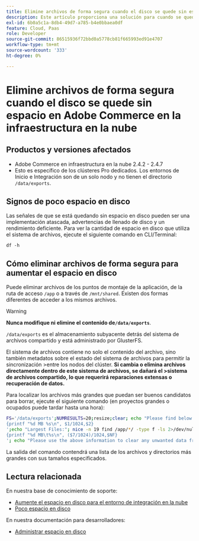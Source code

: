```yaml
---
title: Elimine archivos de forma segura cuando el disco se quede sin espacio en Adobe Commerce en la infraestructura en la nube
description: Este artículo proporciona una solución para cuando se queda sin espacio en disco y necesita quitar archivos de forma segura. Antes de considerar esta acción, revise [Administrar espacio en disco](https://devdocs.magento.com/cloud/project/manage-disk-space.html#no-space-left) en nuestra documentación para desarrolladores. Si los pasos de ese artículo no son adecuados para usted o no resuelven el problema, revise los pasos de este artículo.
exl-id: 6b0a5c1a-8db4-49d7-a785-b4e0bbaea0df
feature: Cloud, Paas
role: Developer
source-git-commit: 86515936f72bbd0a5778cb81f665993ed91e4707
workflow-type: tm+mt
source-wordcount: '333'
ht-degree: 0%

---
```


# Elimine archivos de forma segura cuando el disco se quede sin espacio en Adobe Commerce en la infraestructura en la nube

## Productos y versiones afectados

* Adobe Commerce en infraestructura en la nube 2.4.2 - 2.4.7
* Esto es específico de los clústeres Pro dedicados. Los entornos de Inicio e Integración son de un solo nodo y no tienen el directorio `/data/exports`.

## Signos de poco espacio en disco

Las señales de que se está quedando sin espacio en disco pueden ser una implementación atascada, advertencias de llenado de disco y un rendimiento deficiente.
Para ver la cantidad de espacio en disco que utiliza el sistema de archivos, ejecute el siguiente comando en CLI/Terminal:

`df -h`


## Cómo eliminar archivos de forma segura para aumentar el espacio en disco

Puede eliminar archivos de los puntos de montaje de la aplicación, de la ruta de acceso `/app` o a través de `/mnt/shared`. Existen dos formas diferentes de acceder a los mismos archivos.

>[!WARNING]
>
>**Nunca modifique ni elimine el contenido de`/data/exports`**.
>
>`/data/exports` es el almacenamiento subyacente detrás del sistema de archivos compartido y está administrado por GlusterFS.
>
>El sistema de archivos contiene no solo el contenido del archivo, sino también metadatos sobre el estado del sistema de archivos para permitir la sincronización >entre los nodos del clúster. **Si cambia o elimina archivos directamente dentro de este sistema de archivos, se dañará el >sistema de archivos compartido, lo que requerirá reparaciones extensas o recuperación de datos.**

Para localizar los archivos más grandes que puedan ser buenos candidatos para borrar, ejecute el siguiente comando (en proyectos grandes o ocupados puede tardar hasta una hora):

```bash
FS='/data/exports';NUMRESULTS=20;resize;clear; echo "Please find below the Largest Directories and Files:";date;df -h $FS; echo "Largest Directories:";nice -n 19 find /app/*/ -type d -ls 2>/dev/null| sort -rnk1| head -n $NUMRESULTS| awk '
{printf "%d MB %s\n", $1/1024,$2}
';echo "Largest Files:"; nice -n 19 find /app/*/ -type f -ls 2>/dev/null| sort -rnk7| head -n $NUMRESULTS|awk '
{printf "%d MB\t%s\n", ($7/1024)/1024,$NF}
'; echo "Please use the above information to clear any unwanted data from the server, it is important this is done as soon as possible to ensure your server stays functional.";
```

La salida del comando contendrá una lista de los archivos y directorios más grandes con sus tamaños especificados.

## Lectura relacionada

En nuestra base de conocimiento de soporte:

* [Aumente el espacio en disco para el entorno de integración en la nube](/help/how-to/general/increase-disk-space-for-integration-environment-on-cloud.md)
* [Poco espacio en disco](/help/troubleshooting/miscellaneous/low-disk-space.md)

En nuestra documentación para desarrolladores:

* [Administrar espacio en disco](https://devdocs.magento.com/cloud/project/manage-disk-space.html)
